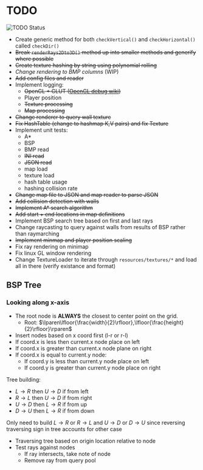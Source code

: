 # TODO

![TODO Status](https://img.shields.io/badge/TODO-outstanding-yellow?style=for-the-badge&logo=markdown)

* Create generic method for both `checkVertical()` and `checkHorizontal()` called `checkDir()`
* ~~Break `renderRays2Dto3D()` method up into smaller methods and generify where possible~~
* ~~Create texture hashing by string using polynomial rolling~~
* *Change rendering to BMP columns* (WIP)
* ~~Add config files and reader~~
* Implement logging:
  * ~~OpenGL + GLUT ([OpenGL debug wiki](https://www.khronos.org/opengl/wiki/Debug_Output))~~
  * Player position
  * ~~Texture processing~~
  * ~~Map processing~~
* ~~Change renderer to query wall texture~~
* ~~Fix HashTable (change to hashmap K,V pairs) and fix Texture~~
* Implement unit tests:
  * A*
  * BSP
  * BMP read
  * ~~INI read~~
  * ~~JSON read~~
  * map load
  * texture load
  * hash table usage
  * hashing collision rate
* ~~Change map file to JSON and map reader to parse JSON~~
* ~~Add collision detection with walls~~
* ~~Implement A* search algorithm~~
* ~~Add start + end locations in map definitions~~
* Implement BSP search tree based on first and last rays
* Change raycasting to query against walls from results of BSP rather than raymarching
* ~~Implement minmap and player position scaling~~
* Fix ray rendering on minimap
* Fix linux GL window rendering
* Change TextureLoader to iterate through `resources/textures/*` and load all in there (verify existance and format)

## BSP Tree

### Looking along x-axis

* The root node is **ALWAYS** the closest to center point on the grid.
  * Root: $\lparen\lfloor{\frac{width}{2}\rfloor},\lfloor{\frac{height}{2}\rfloor}\rparen$
* Insert nodes based on x coord first (l-r or r-l)
* If coord.x is less then current.x node place on left
* If coord.x is greater than current.x node plane on right
* If coord.x is equal to current.y node:
  * If coord.y is less than current.y node place on left
  * If coord.y is greater than current.y node place on right

Tree building:

* $L\to R$ then $U\to D$ if from left
* $R\to L$ then $U\to D$ if from right
* $U\to D$ then $L\to R$ if from up
* $D\to U$ then $L\to R$ if from down

Only need to build $L\to R$ or $R\to L$ and $U\to D$ or $D\to U$ since reversing traversing sign in tree accounts for other case

* Traversing tree based on origin location relative to node
* Test rays against nodes
  * If ray intersects, take note of node
  * Remove ray from query pool

